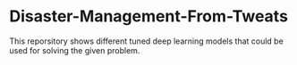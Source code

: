 # Disaster-Management-From-Tweats
This reporsitory shows different tuned deep learning models that could be used for solving the given problem.

